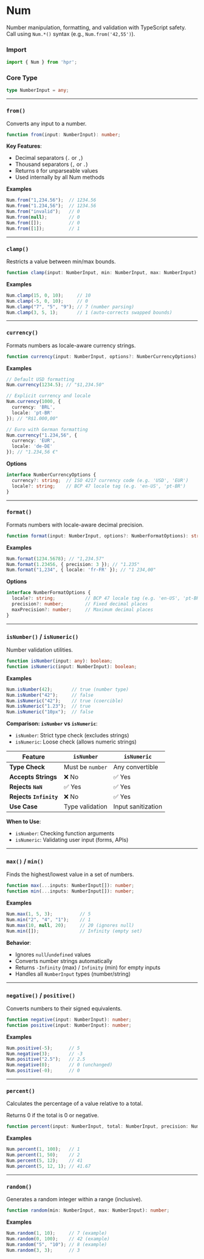 # Num

Number manipulation, formatting, and validation with TypeScript safety.
<br/>
Call using `Num.*()` syntax (e.g., `Num.from('42,55')`).

### Import
```ts
import { Num } from 'hpr';
```

### Core Type
```typescript
type NumberInput = any;
```

---

### `from()`
Converts any input to a number.

```typescript
function from(input: NumberInput): number;
```

**Key Features**:
- Decimal separators (`.` or `,`)
- Thousand separators (`,` or `.`)
- Returns `0` for unparseable values
- Used internally by all Num methods

**Examples**
```typescript
Num.from("1,234.56");  // 1234.56
Num.from("1.234,56");  // 1234.56
Num.from("invalid");   // 0
Num.from(null);        // 0
Num.from([]);          // 0
Num.from([1]);         // 1
```

---

### `clamp()`
Restricts a value between min/max bounds.

```typescript
function clamp(input: NumberInput, min: NumberInput, max: NumberInput): number;
```

**Examples**
```typescript
Num.clamp(15, 0, 10);     // 10
Num.clamp(-5, 0, 10);     // 0
Num.clamp("7", "5", "9"); // 7 (number parsing)
Num.clamp(3, 5, 1);       // 1 (auto-corrects swapped bounds)
```

---

### `currency()`
Formats numbers as locale-aware currency strings.

```typescript
function currency(input: NumberInput, options?: NumberCurrencyOptions): string;
```

**Examples**
```typescript
// Default USD formatting
Num.currency(1234.5); // "$1,234.50"

// Explicit currency and locale
Num.currency(1000, {
  currency: 'BRL',
  locale: 'pt-BR'
}); // "R$1.000,00"

// Euro with German formatting
Num.currency("1.234,56", {
  currency: 'EUR',
  locale: 'de-DE'
}); // "1.234,56 €"
```

**Options**
```typescript
interface NumberCurrencyOptions {
  currency?: string;  // ISO 4217 currency code (e.g. 'USD', 'EUR')
  locale?: string;    // BCP 47 locale tag (e.g. 'en-US', 'pt-BR')
}
```

---

### `format()`
Formats numbers with locale-aware decimal precision.

```typescript
function format(input: NumberInput, options?: NumberFormatOptions): string;
```

**Examples**
```typescript
Num.format(1234.5678); // "1,234.57"
Num.format(1.23456, { precision: 3 }); // "1.235"
Num.format("1,234", { locale: 'fr-FR' }); // "1 234,00"
```

**Options**
```typescript
interface NumberFormatOptions {
  locale?: string;           // BCP 47 locale tag (e.g. 'en-US', 'pt-BR')
  precision?: number;        // Fixed decimal places
  maxPrecision?: number;     // Maximum decimal places
}
```

---

### `isNumber()` / `isNumeric()`
Number validation utilities.

```typescript
function isNumber(input: any): boolean;
function isNumeric(input: NumberInput): boolean;
```

**Examples**
```typescript
Num.isNumber(42);       // true (number type)
Num.isNumber("42");     // false
Num.isNumeric("42");    // true (coercible)
Num.isNumeric("1.23");  // true
Num.isNumeric("10px");  // false
```

**Comparison: `isNumber` vs `isNumeric`**:
- `isNumber`: Strict type check (excludes strings)
- `isNumeric`: Loose check (allows numeric strings)

| Feature                | `isNumber`       | `isNumeric`        |
|------------------------|------------------|--------------------|
| **Type Check**         | Must be `number` | Any convertible    |
| **Accepts Strings**    | ❌ No             | ✅ Yes              |
| **Rejects `NaN`**      | ✅ Yes            | ✅ Yes              |
| **Rejects `Infinity`** | ❌ No             | ✅ Yes              |
| **Use Case**           | Type validation  | Input sanitization |

**When to Use**:
- `isNumber`: Checking function arguments
- `isNumeric`: Validating user input (forms, APIs)

---

### `max()` / `min()`
Finds the highest/lowest value in a set of numbers.

```typescript
function max(...inputs: NumberInput[]): number;
function min(...inputs: NumberInput[]): number;
```

**Examples**
```typescript
Num.max(1, 5, 3);          // 5
Num.min("2", "4", "1");    // 1
Num.max(10, null, 20);     // 20 (ignores null)
Num.min([]);               // Infinity (empty set)
```

**Behavior**:
- Ignores `null`/`undefined` values
- Converts number strings automatically
- Returns `-Infinity` (max) / `Infinity` (min) for empty inputs
- Handles all `NumberInput` types (number/string)

---

### `negative()` / `positive()`
Converts numbers to their signed equivalents.

```typescript
function negative(input: NumberInput): number;
function positive(input: NumberInput): number;
```

**Examples**
```typescript
Num.positive(-5);      // 5
Num.negative(3);       // -3
Num.positive("2.5");   // 2.5
Num.negative(0);       // 0 (unchanged)
Num.positive(-0);      // 0
```

---

### `percent()`
Calculates the percentage of a value relative to a total.

Returns 0 if the total is 0 or negative.

```typescript
function percent(input: NumberInput, total: NumberInput, precision: NumberInput): number;
```

**Examples**
```typescript
Num.percent(1, 100);   // 1
Num.percent(1, 50);    // 2
Num.percent(5, 12);    // 41
Num.percent(5, 12, 1); // 41.67
```

---

### `random()`
Generates a random integer within a range (inclusive).

```typescript
function random(min: NumberInput, max: NumberInput): number;
```

**Examples**
```typescript
Num.random(1, 10);     // 7 (example)
Num.random(0, 100);    // 42 (example)
Num.random("5", "10"); // 8 (example)
Num.random(3, 3);      // 3
```
